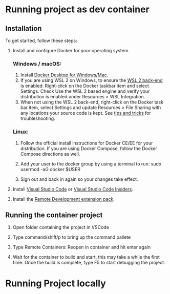 # Running project as dev container
## Installation 

To get started, follow these steps:

1. Install and configure Docker for your operating system.
	### Windows / macOS:
	1. Install [Docker Desktop for Windows/Mac](https://www.docker.com/products/docker-desktop).
	2. If you are using WSL 2 on Windows, to ensure the [WSL 2 back-end](https://aka.ms/vscode-remote/containers/docker-wsl2) is enabled: Right-click on the Docker taskbar item and select Settings. Check Use the WSL 2 based engine and verify your distribution is enabled under Resources > WSL Integration.
	3. When not using the WSL 2 back-end, right-click on the Docker task bar item, select Settings and update Resources > File Sharing with any locations your source code is kept. See [tips and tricks](https://code.visualstudio.com/docs/remote/troubleshooting#_container-tips) for troubleshooting.

	### Linux:
	1. Follow the official install instructions for Docker CE/EE for your distribution. If you are using Docker Compose, follow the Docker Compose directions as well.

	2. Add your user to the docker group by using a terminal to run: sudo usermod -aG docker $USER

	3. Sign out and back in again so your changes take effect.
 
2. Install [Visual Studio Code](https://code.visualstudio.com/) or [Visual Studio Code Insiders](https://code.visualstudio.com/insiders/).

3. Install the [Remote Development extension pack](https://aka.ms/vscode-remote/download/extension).

## Running the container project

1. Open folder containing the project in VSCode

2. Type command/shift/p to bring up the command pallete

3. Type Remote Containers: Reopen in container and hit enter again

4. Wait for the container to build and start, this may take a while the first time. Once the 
build is complete, type F5 to start debugging the project.

# Running Project locally